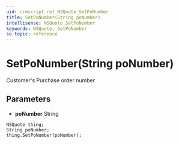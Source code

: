 ```yaml
---
uid: crmscript_ref_NSQuote_SetPoNumber
title: SetPoNumber(String poNumber)
intellisense: NSQuote.SetPoNumber
keywords: NSQuote, GetPoNumber
so.topic: reference
---
```


# SetPoNumber(String poNumber)

Customer's Purchase order number

## Parameters

* **poNumber** String

```crmscript
NSQuote thing;
String poNumber;
thing.SetPoNumber(poNumber);
```

